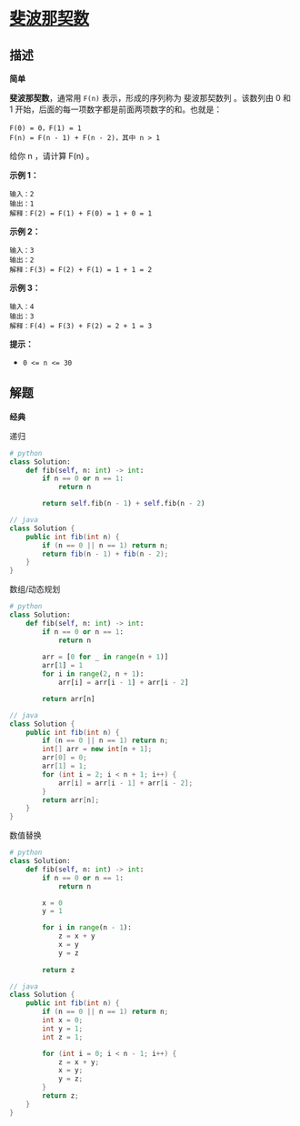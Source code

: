 # [斐波那契数](https://leetcode-cn.com/problems/fibonacci-number/)

## 描述

**简单**

**斐波那契数**，通常用 `F(n)` 表示，形成的序列称为 斐波那契数列 。该数列由 0 和 1 开始，后面的每一项数字都是前面两项数字的和。也就是：

```
F(0) = 0，F(1) = 1
F(n) = F(n - 1) + F(n - 2)，其中 n > 1
```


给你 n ，请计算 F(n) 。

 

**示例 1：**

```
输入：2
输出：1
解释：F(2) = F(1) + F(0) = 1 + 0 = 1
```

**示例 2：**

```
输入：3
输出：2
解释：F(3) = F(2) + F(1) = 1 + 1 = 2
```

**示例 3：**

```
输入：4
输出：3
解释：F(4) = F(3) + F(2) = 2 + 1 = 3
```

**提示：**

- `0 <= n <= 30`

## 解题

**经典**

递归

```python
# python
class Solution:
    def fib(self, n: int) -> int:
        if n == 0 or n == 1: 
            return n

        return self.fib(n - 1) + self.fib(n - 2)
```

```java
// java
class Solution {
    public int fib(int n) {
        if (n == 0 || n == 1) return n;
        return fib(n - 1) + fib(n - 2);
    }
}
```

数组/动态规划

```python
# python
class Solution:
    def fib(self, n: int) -> int:
        if n == 0 or n == 1: 
            return n
        
        arr = [0 for _ in range(n + 1)]
        arr[1] = 1
        for i in range(2, n + 1):
            arr[i] = arr[i - 1] + arr[i - 2]

        return arr[n]
```

```java
// java
class Solution {
    public int fib(int n) {
        if (n == 0 || n == 1) return n;
        int[] arr = new int[n + 1];
        arr[0] = 0;
        arr[1] = 1;
        for (int i = 2; i < n + 1; i++) {
            arr[i] = arr[i - 1] + arr[i - 2];
        }
        return arr[n];
    }
}
```

数值替换

```python
# python
class Solution:
    def fib(self, n: int) -> int:
        if n == 0 or n == 1: 
            return n

        x = 0
        y = 1

        for i in range(n - 1):
            z = x + y
            x = y
            y = z
            
        return z
```

```java
// java
class Solution {
    public int fib(int n) {
        if (n == 0 || n == 1) return n;
        int x = 0;
        int y = 1;
        int z = 1;

        for (int i = 0; i < n - 1; i++) {
            z = x + y;
            x = y;
            y = z;
        }
        return z;
    }
}
```

